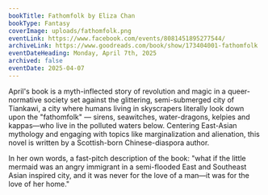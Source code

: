 ```yaml
---
bookTitle: Fathomfolk by Eliza Chan
bookType: Fantasy
coverImage: uploads/fathomfolk.png
eventLink: https://www.facebook.com/events/8081451895277544/
archiveLink: https://www.goodreads.com/book/show/173404001-fathomfolk
eventDateHeading: Monday, April 7th, 2025
archived: false
eventDate: 2025-04-07
---
```


April's book is a myth-inflected story of revolution and magic in a queer-normative society set against the glittering, semi-submerged city of Tiankawi, a city where humans living in skyscrapers literally look down upon the "fathomfolk" — sirens, seawitches, water-dragons, kelpies and kappas—who live in the polluted waters below. Centering East-Asian mythology and engaging with topics like marginalization and alienation, this novel is written by a Scottish-born Chinese-diaspora author.

In her own words, a fast-pitch description of the book: "what if the little mermaid was an angry immigrant in a semi-flooded East and Southeast Asian inspired city, and it was never for the love of a man—it was for the love of her home."